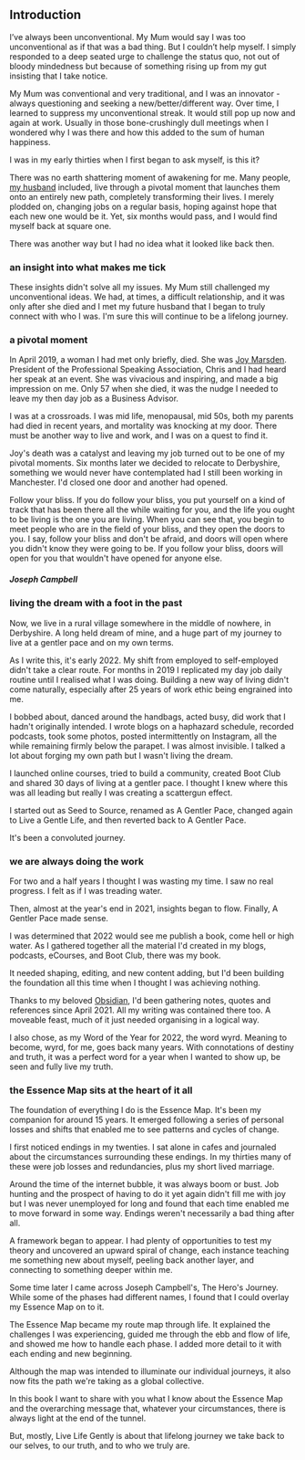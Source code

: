 ## Introduction

I’ve always been unconventional. My Mum would say I was too unconventional as if that was a bad thing. But I couldn’t help myself. I simply responded to a deep seated urge to challenge the status quo, not out of bloody mindedness but because of something rising up from my gut insisting that I take notice. 

My Mum was conventional and very traditional, and I was an innovator - always questioning and seeking a new/better/different way. Over time, I learned to suppress my unconventional streak. It would still pop up now and again at work. Usually in those bone-crushingly dull meetings when I wondered why I was there and how this added to the sum of human happiness. 

I was in my early thirties when I first began to ask myself, is this it? 

There was no earth shattering moment of awakening for me. Many people, [my husband](https://theblindwoodturner.co.uk) included, live through a pivotal moment that launches them onto an entirely new path, completely transforming their lives. I merely plodded on, changing jobs on a regular basis, hoping against hope that each new one would be it. Yet, six months would pass, and I would find myself back at square one. 

There was another way but I had no idea what it looked like back then.

### an insight into what makes me tick

These insights didn't solve all my issues. My Mum still challenged my unconventional ideas. We had, at times, a difficult relationship, and it was only after she died and I met my future husband that I began to truly connect with who I was. I'm sure this will continue to be a lifelong journey.

### a pivotal moment

In April 2019, a woman I had met only briefly, died. She was [Joy Marsden](https://twitter.com/joymarsden). President of the Professional Speaking Association, Chris and I had heard her speak at an event. She was vivacious and inspiring, and made a big impression on me. Only 57 when she died, it was the nudge I needed to leave my then day job as a Business Advisor.

I was at a crossroads. I was mid life, menopausal, mid 50s, both my parents had died in recent years, and mortality was knocking at my door. There must be another way to live and work, and I was on a quest to find it.

Joy's death was a catalyst and leaving my job turned out to be one of my pivotal moments. Six months later we decided to relocate to Derbyshire, something we would never have contemplated had I still been working in Manchester. I'd closed one door and another had opened.

Follow your bliss. If you do follow your bliss, you put yourself on a kind of track that has been there all the while waiting for you, and the life you ought to be living is the one you are living. When you can see that, you begin to meet people who are in the field of your bliss, and they open the doors to you. I say, follow your bliss and don't be afraid, and doors will open where you didn't know they were going to be. If you follow your bliss, doors will open for you that wouldn't have opened for anyone else.

##### Joseph Campbell

### living the dream with a foot in the past

Now, we live in a rural village somewhere in the middle of nowhere, in Derbyshire. A long held dream of mine, and a huge part of my journey to live at a gentler pace and on my own terms.

As I write this, it's early 2022. My shift from employed to self-employed didn't take a clear route. For months in 2019 I replicated my day job daily routine until I realised what I was doing. Building a new way of living didn't come naturally, especially after 25 years of work ethic being engrained into me. 

I bobbed about, danced around the handbags, acted busy, did work that I hadn't originally intended. I wrote blogs on a haphazard schedule, recorded podcasts, took some photos, posted intermittently on Instagram, all the while remaining firmly below the parapet. I was almost invisible. I talked a lot about forging my own path but I wasn't living the dream.

I launched online courses, tried to build a community, created Boot Club and shared 30 days of living at a gentler pace. I thought I knew where this was all leading but really I was creating a scattergun effect.

I started out as Seed to Source, renamed as A Gentler Pace, changed again to Live a Gentle Life, and then reverted back to A Gentler Pace.

It's been a convoluted journey. 

### we are always doing the work

For two and a half years I thought I was wasting my time. I saw no real progress. I felt as if I was treading water. 

Then, almost at the year's end in 2021, insights began to flow. Finally, A Gentler Pace made sense. 

I was determined that 2022 would see me publish a book, come hell or high water. As I gathered together all the material I'd created in my blogs, podcasts, eCourses, and Boot Club, there was my book.

It needed shaping, editing, and new content adding, but I'd been building the foundation all this time when I thought I was achieving nothing.

Thanks to my beloved [Obsidian](https://obsidian.md/), I'd been gathering notes, quotes and references since April 2021. All my writing was contained there too. A moveable feast, much of it just needed organising in a logical way. 

I also chose, as my Word of the Year for 2022, the word wyrd. Meaning to become, wyrd, for me, goes back many years. With connotations of destiny and truth, it was a perfect word for a year when I wanted to show up, be seen and fully live my truth.

### the Essence Map sits at the heart of it all

The foundation of everything I do is the Essence Map. It's been my companion for around 15 years. It emerged following a series of personal losses and shifts that enabled me to see patterns and cycles of change.

I first noticed endings in my twenties. I sat alone in cafes and journaled about the circumstances surrounding these endings. In my thirties many of these were job losses and redundancies, plus my short lived marriage.

Around the time of the internet bubble, it was always boom or bust. Job hunting and the prospect of having to do it yet again didn't fill me with joy but I was never unemployed for long and found that each time enabled me to move forward in some way. Endings weren't necessarily a bad thing after all.

A framework began to appear. I had plenty of opportunities to test my theory and uncovered an upward spiral of change, each instance teaching me something new about myself, peeling back another layer, and connecting to something deeper within me.

Some time later I came across Joseph Campbell's, The Hero's Journey. While some of the phases had different names, I found that I could overlay my Essence Map on to it.

The Essence Map became my route map through life. It explained the challenges I was experiencing, guided me through the ebb and flow of life, and showed me how to handle each phase. I added more detail to it with each ending and new beginning.

Although the map was intended to illuminate our individual journeys, it also now fits the path we're taking as a global collective.

In this book I want to share with you what I know about the Essence Map and the overarching message that, whatever your circumstances, there is always light at the end of the tunnel.

But, mostly, Live Life Gently is about that lifelong journey we take back to our selves, to our truth, and to who we truly are.